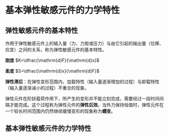 # 基本弹性敏感元件的力学特性

## 弹性敏感元件的基本特性

作用于弹性敏感元件上的输入量（力、力矩或压力）与由它引起的输出量（位移、应变）之间的关系，称为弹性敏感元件的基本特性。

**刚度** $K=\dfrac{\mathrm{d}F}{\mathrm{d}x}$

**柔度** $S=\dfrac{\mathrm{d}x}{\mathrm{d}F}$

**弹性滞后**：在弹性变形范围内，加载特性（输入量逐渐增加的过程）与卸载特性（输入量逐渐减小的过程）不重合的现象。

弹性元件在阶跃载荷作用下，所产生的变形并不能立刻完成，需要经过一段时间间隔才能完成。这个过程称为弹性元件的**弹性后效**。当外力保持恒值时，弹性元件在一个较长时间范围内仍然继续缓慢变形的现象称为**蠕变**。

## 基本弹性敏感元件的力学特性










